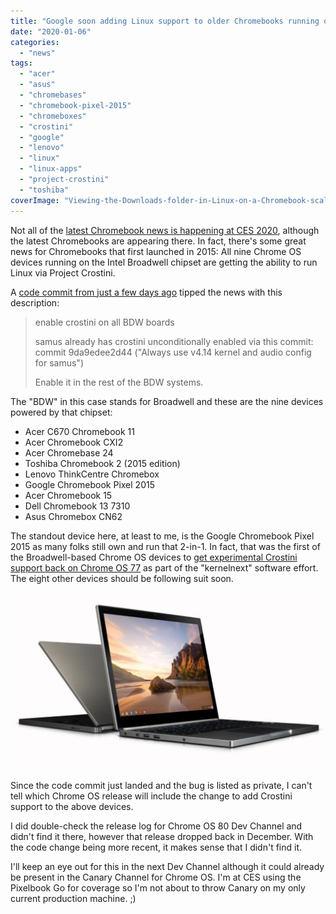 ```yaml
---
title: "Google soon adding Linux support to older Chromebooks running on Intel Broadwell chips"
date: "2020-01-06"
categories: 
  - "news"
tags: 
  - "acer"
  - "asus"
  - "chromebases"
  - "chromebook-pixel-2015"
  - "chromeboxes"
  - "crostini"
  - "google"
  - "lenovo"
  - "linux"
  - "linux-apps"
  - "project-crostini"
  - "toshiba"
coverImage: "Viewing-the-Downloads-folder-in-Linux-on-a-Chromebook-scaled.png"
---
```


Not all of the [latest Chromebook news is happening at CES 2020](https://www.aboutchromebooks.com/tag/ces-2020/), although the latest Chromebooks are appearing there. In fact, there's some great news for Chromebooks that first launched in 2015: All nine Chrome OS devices running on the Intel Broadwell chipset are getting the ability to run Linux via Project Crostini.

A [code commit from just a few days ago](https://chromium-review.googlesource.com/c/chromiumos/overlays/board-overlays/+/1986938) tipped the news with this description:

> enable crostini on all BDW boards
> 
> samus already has crostini unconditionally enabled via this commit: commit 9da9edee2d44 ("Always use v4.14 kernel and audio config for samus")
> 
> Enable it in the rest of the BDW systems.

The "BDW" in this case stands for Broadwell and these are the nine devices powered by that chipset:

- Acer C670 Chromebook 11
- Acer Chromebook CXI2
- Acer Chromebase 24
- Toshiba Chromebook 2 (2015 edition)
- Lenovo ThinkCentre Chromebox
- Google Chromebook Pixel 2015
- Acer Chromebook 15
- Dell Chromebook 13 7310
- Asus Chromebox CN62

The standout device here, at least to me, is the Google Chromebook Pixel 2015 as many folks still own and run that 2-in-1. In fact, that was the first of the Broadwell-based Chrome OS devices to [get experimental Crostini support back on Chrome OS 77](https://www.aboutchromebooks.com/news/chrome-os-77-to-bring-crostini-linux-beta-to-chromebook-pixel-2015-other-older-devices/) as part of the "kernelnext" software effort. The eight other devices should be following suit soon.

![](images/Chromebook-Pixel-1024x577.jpg)

Since the code commit just landed and the bug is listed as private, I can't tell which Chrome OS release will include the change to add Crostini support to the above devices.

I did double-check the release log for Chrome OS 80 Dev Channel and didn't find it there, however that release dropped back in December. With the code change being more recent, it makes sense that I didn't find it.

I'll keep an eye out for this in the next Dev Channel although it could already be present in the Canary Channel for Chrome OS. I'm at CES using the Pixelbook Go for coverage so I'm not about to throw Canary on my only current production machine. ;)
